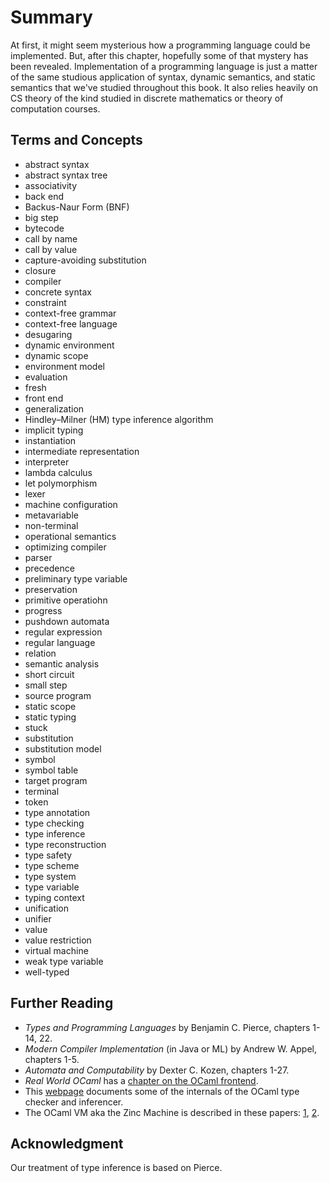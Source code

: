 # Summary

At first, it might seem mysterious how a programming language could be
implemented. But, after this chapter, hopefully some of that mystery has been
revealed. Implementation of a programming language is just a matter of the same
studious application of syntax, dynamic semantics, and static semantics that
we've studied throughout this book. It also relies heavily on CS theory of the
kind studied in discrete mathematics or theory of computation courses.

## Terms and Concepts

- abstract syntax
- abstract syntax tree
- associativity
- back end
- Backus-Naur Form (BNF)
- big step
- bytecode
- call by name
- call by value
- capture-avoiding substitution
- closure
- compiler
- concrete syntax
- constraint
- context-free grammar
- context-free language
- desugaring
- dynamic environment
- dynamic scope
- environment model
- evaluation
- fresh
- front end
- generalization
- Hindley&ndash;Milner (HM) type inference algorithm
- implicit typing
- instantiation
- intermediate representation
- interpreter
- lambda calculus
- let polymorphism
- lexer
- machine configuration
- metavariable
- non-terminal
- operational semantics
- optimizing compiler
- parser
- precedence
- preliminary type variable
- preservation
- primitive operatiohn
- progress
- pushdown automata
- regular expression
- regular language
- relation
- semantic analysis
- short circuit
- small step
- source program
- static scope
- static typing
- stuck
- substitution
- substitution model
- symbol
- symbol table
- target program
- terminal
- token
- type annotation
- type checking
- type inference
- type reconstruction
- type safety
- type scheme
- type system
- type variable
- typing context
- unification
- unifier
- value
- value restriction
- virtual machine
- weak type variable
- well-typed

## Further Reading

* *Types and Programming Languages* by Benjamin C. Pierce, chapters 1-14, 22.
* *Modern Compiler Implementation* (in Java or ML) by Andrew W. Appel, chapters
  1-5.
* *Automata and Computability* by Dexter C. Kozen, chapters 1-27.
* *Real World OCaml* has a
  [chapter on the OCaml frontend](https://dev.realworldocaml.org/compiler-frontend.html).
* This [webpage](http://okmij.org/ftp/ML/generalization.html) documents some
  of the internals of the OCaml type checker and inferencer.
* The OCaml VM aka the Zinc Machine is described in these papers:
  [1](http://cadmium.x9c.fr/distrib/caml-instructions.pdf),
  [2](https://hal.inria.fr/inria-00070049/document).

## Acknowledgment

Our treatment of type inference is based on Pierce.
